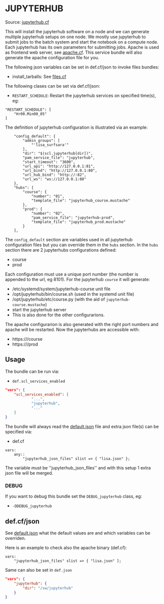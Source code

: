 # JUPYTERHUB

Source: [jupyterhub.cf](/services/jupyterhub.cf)


This will install the jupyterhub software on a node and we can generate multiple jupyterhub setups on
one node. We mostly use jupyterhub to submit jobs to the batch system and start the notebook on a compute
node. Each jupyterhub has its own parameters for submitting jobs. Apache is used as frontend web server,
see [apache.cf](/services/apache.cf). This service bundle will also generate the apache configuration
file for you.

The following json variables can be set in def.cf/json to  invoke files bundles:
 * install_tarballs: See [files.cf](/masterfiles/lib/scl/files.cf)

The following clases can be set via def.cf/json:
 *  `RESTART_SCHEDULE`:  Restart the jupyterhub services on specified time(s), eg:
```
"RESTART_SCHEDULE": [
    "Hr00.Min00_05"
]
```

The definition of jupyterhub configuration is illustrated via an example:
```
    "config_default": {
        "admin_groups": [
            "'lisa_surfsara'"
        ],
        "dir": "$(scl.jupyterhub[dir])",
        "pam_service_file": "jupyterhub",
        "start_timeout": "3600",
        "url_api": "http://127.0.0.1:81",
        "url_bind": "http://127.0.0.1:80",
        "url_hub_bind": "http://:82",
        "url_ws": "ws://127.0.0.1:80"
    },
    "hubs": [
        "course": {
            "number": "01",
            "template_file": "jupyterhub_course.mustache"
        },
        "prod": {
            "number": "02",
            "pam_service_file": "jupyterhub-prod",
            "template_file": "jupyterhub_prod.mustache"
        }
    ],
```

The `config_default` section are variables used in all jupyterhub configuration files but you can
override them in the `hubs` section. In the `hubs` section there are 2 jupyterhubs configurations
defined:
 * course
 * prod

Each configuration must use a unique port number (the number is appended to the url, eg 8101).
For the jupyterhub `course` it will generate:
 * /etc/systemd/system/jupyterhub-course unit file
 * /opt/jupyterhub/bin/course.sh (used in the systemd unit file)
 * /opt/jupyterhub/etc/course.py (with the aid of `jupyterhub-course.mustache`)
 * start the jupyterhub server
 * This is also done for the other configurarions.

The apache configurarion is also generated with the right port numbers and apache will be restarted. Now
the jupyterhubs are accessible with:
 * https://<name>/course
 * https://<name>/prod

## Usage

The bundle can be run via:
 * `def.scl_services_enabled`
```json
"vars": {
    "scl_services_enabled": [
            "...",
            "jupyterhub",
            "..."
    ]
}
```

The bundle will always read the [default.json](/templates/jupyterhub/json/default.json) file
and extra json file(s) can be specified via:
 * def.cf
```
vars:
    any::
        "jupyterhub_json_files" slist => { "lisa.json" };
```

The variable must be ''jupyterhub_json_files'' and with this setup 1 extra json file will be merged.

### DEBUG

If you want to debug this bundle set the `DEBUG_jupyterhub` class, eg:
 * `-DDEBUG_jupyterhub`

## def.cf/json

See [default.json](/templates/jupyterhub/json/default.json) what the default values are and
which variables can be overriden.

Here is an example to check also the apache binary (def.cf):
```
vars:
    "jupyterhub_json_files" slist => { "lisa.json" ];
```

Same can also be set in `def.json`
```json
"vars": {
    "jupyterhub": {
        "dir": "/sw/jupyterhub"
    }
}

